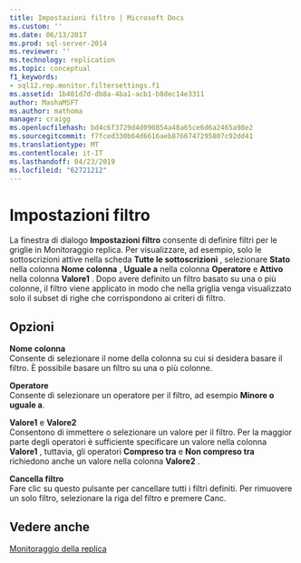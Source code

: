 ```yaml
---
title: Impostazioni filtro | Microsoft Docs
ms.custom: ''
ms.date: 06/13/2017
ms.prod: sql-server-2014
ms.reviewer: ''
ms.technology: replication
ms.topic: conceptual
f1_keywords:
- sql12.rep.monitor.filtersettings.f1
ms.assetid: 1b401d7d-db8a-4ba1-acb1-b8dec14e3311
author: MashaMSFT
ms.author: mathoma
manager: craigg
ms.openlocfilehash: bd4c6f3729d4d090854a48a65ce6d6a2465a98e2
ms.sourcegitcommit: f7fced330b64d6616aeb8766747295807c92dd41
ms.translationtype: MT
ms.contentlocale: it-IT
ms.lasthandoff: 04/23/2019
ms.locfileid: "62721212"
---
```

# <a name="filter-settings"></a>Impostazioni filtro
  La finestra di dialogo **Impostazioni filtro** consente di definire filtri per le griglie in Monitoraggio replica. Per visualizzare, ad esempio, solo le sottoscrizioni attive nella scheda **Tutte le sottoscrizioni** , selezionare **Stato** nella colonna **Nome colonna** , **Uguale a** nella colonna **Operatore** e **Attivo** nella colonna **Valore1** . Dopo avere definito un filtro basato su una o più colonne, il filtro viene applicato in modo che nella griglia venga visualizzato solo il subset di righe che corrispondono ai criteri di filtro.  
  
## <a name="options"></a>Opzioni  
 **Nome colonna**  
 Consente di selezionare il nome della colonna su cui si desidera basare il filtro. È possibile basare un filtro su una o più colonne.  
  
 **Operatore**  
 Consente di selezionare un operatore per il filtro, ad esempio **Minore o uguale a**.  
  
 **Valore1** e **Valore2**  
 Consentono di immettere o selezionare un valore per il filtro. Per la maggior parte degli operatori è sufficiente specificare un valore nella colonna **Valore1** , tuttavia, gli operatori **Compreso tra** e **Non compreso tra** richiedono anche un valore nella colonna **Valore2** .  
  
 **Cancella filtro**  
 Fare clic su questo pulsante per cancellare tutti i filtri definiti. Per rimuovere un solo filtro, selezionare la riga del filtro e premere Canc.  
  
## <a name="see-also"></a>Vedere anche  
 [Monitoraggio della replica](monitoring-replication.md)  
  
  
